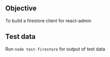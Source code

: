 ## Objective
To build a firestore client for react-admin

## Test data
Run `node test-firestore` for output of test data 